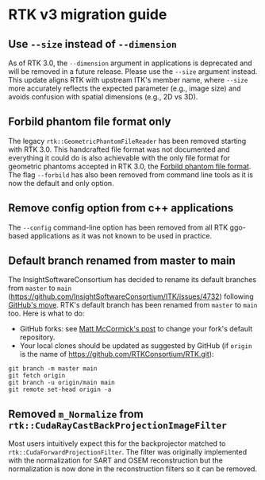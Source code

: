# RTK v3 migration guide

## Use `--size` instead of `--dimension`

As of RTK 3.0, the `--dimension` argument in applications is deprecated and
will be removed in a future release.  Please use the `--size` argument instead.
This update aligns RTK with upstream ITK's member name, where `--size` more
accurately reflects the expected parameter (e.g., image size) and avoids
confusion with spatial dimensions (e.g., 2D vs 3D).

## Forbild phantom file format only

The legacy `rtk::GeometricPhantomFileReader` has been removed starting with RTK
3.0. This handcrafted file format was not documented and everything it could do
is also achievable with the only file format for geometric phantoms accepted in
RTK 3.0, the [Forbild phantom file format](Phantom.md). The flag `--forbild`
has also been removed from command line tools as it is now the default and only
option.

## Remove config option from c++ applications

The `--config` command-line option has been removed from all RTK ggo-based
applications as it was not known to be used in practice.

## Default branch renamed from master to main

The InsightSoftwareConsortium has decided to rename its default branches from `master` to `main` (https://github.com/InsightSoftwareConsortium/ITK/issues/4732) following [GitHub's move](https://github.com/github/renaming). RTK's default branch has been renamed from `master` to `main` too. Here is what to do:

- GitHub forks: see [Matt McCormick's post](https://discourse.itk.org/t/itk-git-repository-primary-branch-name-transition-from-master-to-main/7569) to change your fork's default repository.
- Your local clones should be updated as suggested by GitHub (if `origin` is the name of https://github.com/RTKConsortium/RTK.git):

```
git branch -m master main
git fetch origin
git branch -u origin/main main
git remote set-head origin -a
```

## Removed `m_Normalize` from `rtk::CudaRayCastBackProjectionImageFilter`

Most users intuitively expect this for the backprojector matched to `rtk::CudaForwardProjectionFilter`. The filter was originally implemented with the normalization for SART and OSEM reconstruction but the normalization is now done in the reconstruction filters so it can be removed.
